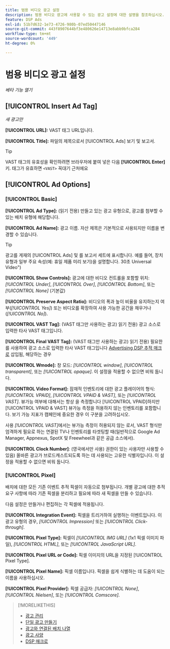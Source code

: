 ```yaml
---
title: 범용 비디오 광고 설정
description: 범용 비디오 광고에 사용할 수 있는 광고 설정에 대한 설명을 참조하십시오.
feature: DSP Ads
exl-id: 51b7d632-1e73-4726-980b-07ed50447146
source-git-commit: 443f8907644bf3e480626e14713e8abb9bfca284
workflow-type: tm+mt
source-wordcount: '449'
ht-degree: 0%

---
```


# 범용 비디오 광고 설정

*베타 기능 열기*

## [!UICONTROL Insert Ad Tag]

*새 광고만*

**[!UICONTROL URL]:** VAST 태그 URL입니다.

**[!UICONTROL Title]:** 파일의 제목으로서 [!UICONTROL Ads] 보기 및 보고서.

>[!TIP]
>
> VAST 태그의 유효성을 확인하려면 브라우저에 붙여 넣은 다음 **[!UICONTROL Enter]** 키. 태그가 유효하면 `<VAST>` 꼭대기 근처에요

## [!UICONTROL Ad Options]

### [!UICONTROL Basic]

**[!UICONTROL Ad Type]:** (읽기 전용) 만들고 있는 광고 유형으로, 광고를 첨부할 수 있는 배치 유형에 해당합니다.

**[!UICONTROL Ad Name]:** 광고 이름. 자산 제목은 기본적으로 사용되지만 이름을 변경할 수 있습니다.

>[!TIP]
>
> 광고를 게재의 [!UICONTROL Ads] 및 를 보고서 세트에 표시합니다. 예를 들어, 장치 유형과 일부 주요 속성(예: 휴일 제품 미리 보기)을 설명합니다. 30초 Universal Video&quot;)

**[!UICONTROL Show Controls]:** 광고에 대한 비디오 컨트롤을 포함할 위치: *[!UICONTROL Under]*, *[!UICONTROL Over]*, *[!UICONTROL Bottom]*, 또는 *[!UICONTROL None]* (기본값)

**[!UICONTROL Preserve Aspect Ratio]:** 비디오의 폭과 높이 비율을 유지하는지 여부(*[!UICONTROL Yes]*) 또는 비디오를 확장하여 사용 가능한 공간을 채우거나(*[!UICONTROL No]*).

**[!UICONTROL VAST Tag]:** (VAST 태그만 사용하는 광고) 읽기 전용) 광고 소스로 입력한 타사 VAST 태그입니다.

**[!UICONTROL Final VAST Tag]:** (VAST 태그만 사용하는 광고) 읽기 전용) 필요한 를 사용하여 광고 소스로 입력한 타사 VAST 태그입니다 [Advertising DSP 추적 매크로](/help/dsp/campaign-management/macros.md) 삽입됨, 해당하는 경우

**[!UICONTROL Wmode]:** 창 모드: *[!UICONTROL window]*, *[!UICONTROL transparent]*, 또는 *[!UICONTROL opaque]*. 이 설정을 적용할 수 없으면 비워 둡니다.

**[!UICONTROL Video Format]:** 잠재적 인벤토리에 대한 광고 플레이어의 형식: *[!UICONTROL VPAID]*, *[!UICONTROL VPAID & VAST]*, 또는 *[!UICONTROL VAST]*. 뷰가능 여부에 대해서는 항상 을 측정합니다 [!UICONTROL VPAID]하지만 [!UICONTROL VPAID & VAST] 뷰가능 측정을 허용하지 않는 인벤토리를 포함합니다. 보기 가능 지표가 캠페인에 중요한 경우 이 구분을 고려하십시오.

사용 *[!UICONTROL VAST]*&#x200B;에서는 뷰가능 측정이 허용되지 않는 로서, VAST 형식만 엄격하게 필요로 하는 연결된 TV나 인벤토리를 타겟팅할 때(일반적으로 Google Ad Manager, Appnexus, SpotX 및 Freewheel과 같은 공급 소스에서).

**[!UICONTROL Clock Number]**: (영국에서만 사용) 권한이 있는 사용자만 사용할 수 있음) 올바른 광고가 브로드캐스트되도록 하는 데 사용되는 고유한 식별자입니다. 이 설정을 적용할 수 없으면 비워 둡니다.

### [!UICONTROL Pixel]

배치에 대한 모든 기존 이벤트 추적 픽셀이 자동으로 첨부됩니다. 개별 광고에 대한 추적 요구 사항에 따라 기존 픽셀을 분리하고 필요에 따라 새 픽셀을 만들 수 있습니다.

다음 설정은 만들거나 편집하는 각 픽셀에 적용됩니다.

**[!UICONTROL Integration Event]:** 픽셀을 트리거하여 실행하는 이벤트입니다. 이 광고 유형의 경우, *[!UICONTROL Impression]* 또는 *[!UICONTROL Click-through]*.

**[!UICONTROL Pixel Type]:** 픽셀이 *[!UICONTROL IMG URL]* (1x1 픽셀 이미지 파일), *[!UICONTROL HTML]*, 또는 *[!UICONTROL JavaScript URL]*.

**[!UICONTROL Pixel URL or Code]:** 픽셀 이미지의 URL을 지정된 [!UICONTROL Pixel Type].

**[!UICONTROL Pixel Name]:** 픽셀 이름입니다. 픽셀을 쉽게 식별하는 데 도움이 되는 이름을 사용하십시오.

**[!UICONTROL Pixel Provider]:** 픽셀 공급자: *[!UICONTROL None]*, *[!UICONTROL Nielsen]*, 또는 *[!UICONTROL Comscore]*.

>[!MORELIKETHIS]
>
>* [광고 관리](ad-about.md)
>* [단일 광고 만들기](ad-create.md)
>* [광고와 연결된 배치 나열](/help/dsp/campaign-management/ads/ad-list-placements.md)
>* [광고 사양](ad-specs.md)
>* [DSP 매크로](/help/dsp/campaign-management/macros.md)

